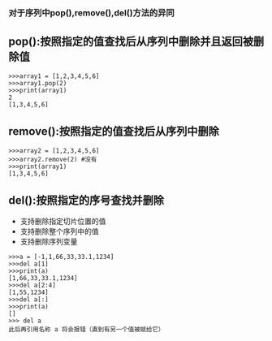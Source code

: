 ### 对于序列中pop(),remove(),del()方法的异同
## pop():按照指定的值查找后从序列中删除并且返回被删除值

```
>>>array1 = [1,2,3,4,5,6]
>>>array1.pop(2)
>>>print(array1)
2
[1,3,4,5,6]
```
## remove():按照指定的值查找后从序列中删除

```
>>>array2 = [1,2,3,4,5,6]
>>>array2.remove(2) #没有
>>>print(array1)
[1,3,4,5,6]
```
## del():按照指定的序号查找并删除

* 支持删除指定切片位置的值
* 支持删除整个序列中的值
* 支持删除序列变量

```
>>>a = [-1,1,66,33,33.1,1234]
>>>del a[1]
>>>print(a)
[1,66,33,33.1,1234]
>>>del a[2:4]
[1,55,1234]
>>>del a[:]
>>>print(a)
[]
>>> del a
此后再引用名称 a 将会报错（直到有另一个值被赋给它）
```

